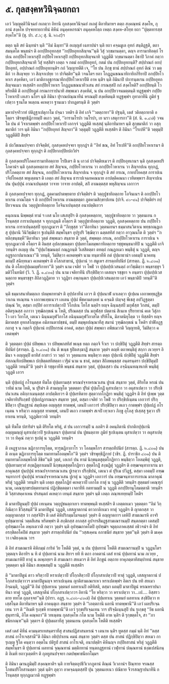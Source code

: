 <h1>๕. กุลสงฺคหวินิจฺฉยกถา</h1>
<p> เอวํ วิญฺญตฺติวินิจฺฉยํ กเถตฺวา อิทานิ กุลสงฺคหวินิจฺฉยํ กเถตุํ ติอาทิมาหฯ ตตฺถ สงฺคณฺหนํ สงฺคโห, กุลานํ สงฺคโห  ปจฺจยทายกาทีนํ  คิหีนํ อนุคฺคหกรณํฯ อนุคฺคหโตฺถ เหตฺถ สงฺคห-สโทฺท ยถา ‘‘ปุตฺตทารสฺส สงฺคโห’’ติ (ขุ. ปา. ๕.๖; สุ. นิ. ๒๖๕)ฯ</p>


<p> ตตฺถ นฺติ สยํ ฉินฺทนํฯ นฺติ ‘‘อิมํ ฉินฺทา’’ติ อเญฺญสํ เฉทาปนํฯ นฺติ ยถา คจฺฉมูเล อุทกํ สนฺติฎฺฐติ, ตถา สมนฺตโต พนฺธนํฯ ติ อกปฺปิยอุทกสฺส ‘‘กปฺปิยอุทกสิญฺจน’’นฺติ วิสุํ วกฺขมานตฺตา, ตญฺจ อารามาทิอตฺถํ โรปเน อกปฺปิยโวหาเรสุปิ กปฺปิยโวหาเรสุปิ กปฺปิยอุทกสิญฺจนาทิ วฎฺฎตีติ วกฺขมานตฺตา อิธาปิ วิภาคํ กตฺวา กปฺปิยอุทกสิญฺจนาทิ วิสุํ ทสฺสิตํฯ เอตฺถ จ กตมํ อกปฺปิยอุทกํ, กตมํ ปน กปฺปิยอุทกนฺติ? สปฺปาณกํ อกปฺปิยอุทกํ, อปฺปาณกํ กปฺปิยอุทกนฺติฯ กถํ วิญฺญายตีติ เจ, ‘‘โย ปน ภิกฺขุ ชานํ สปฺปาณกํ อุทกํ ติณํ วา มตฺติกํ วา สิเญฺจยฺย วา สิญฺจาเปยฺย วา ปาจิตฺติย’’นฺติ วจนโตฯ ยถา โกฎฺฎนขณนาทิกายิกกิริยาปิ อกปฺปิยโวหาเร สงฺคหิตา, เอวํ มาติกาอุชุกรณาทิกปฺปิยโวหาเรปีติ อาห นฺติฯ นฺติ อิมินาปิ ปการนฺตเรน กปฺปิยอุทกสิญฺจนเมว ทเสฺสติฯ อกปฺปิยโวหาเร โกฎฺฎนขณนาทิวเสน สยํ กรณสฺสปิ กถํ สงฺคโหติ? อกปฺปิยนฺติ โวหริยตีติ ติ  อกปฺปิยภูตํ กรณการาปนาทิ สพฺพเมว สงฺคหิตํ, น ปน อกปฺปิยวจนมตฺตนฺติ ทฎฺฐพฺพํฯ กปฺปิยโวหาเรปิ เอเสว นโยฯ นฺติ อิมินา ปุราณปณฺณาทีนํ หรณมฺปิ สงฺคหิตนฺติ ทฎฺฐพฺพํฯ กุทาลาทีนิ ภูมิยํ ฐเปตฺวา ฐานโต หเตฺถน คเหตฺวา ฐานเมว ปากฎตรนฺติ ติ วุตฺตํฯ</p>


<p> มหาปจฺจริวาทํ ปติฎฺฐาเปตุกาโม ปจฺฉา วทติฯ ติ อิทํ เกจิ ‘‘วตตฺถายา’’ติ ปฐนฺติ, เตสํ วติอตฺถายาติ  อโตฺถฯ วชิรพุทฺธิฎีกายมฺปิ ตเถว วุตฺตํ, ‘‘อารามโรปา วนโรปา, เย นรา เสตุการกา’’ติ (สํ. นิ. ๑.๔๗) วจนโต ปน ตํ วิจาเรตพฺพํฯ อกปฺปิยโวหาเรปิ เอกจฺจํ วฎฺฎตีติ ทเสฺสตุํ นฺติอาทิมาหฯ นฺติ สุกฺขมาติกํ วา อสุกฺขมาติกํ วาฯ นฺติ อิมินา ‘‘กปฺปิยอุทกํ สิญฺจถา’’ติ วตฺตุมฺปิ วฎฺฎตีติ ทเสฺสติฯ ติ อิมินา ‘‘โรเปหี’’ติ วตฺตุมฺปิ วฎฺฎตีติปิ สิทฺธํฯ</p>


<p> ติ ปถวีขณนปจฺจยา ปาจิตฺติยํ, กุลสงฺคหปจฺจยา ทุกฺกฎํฯ ติ ‘‘อิทํ ขณ, อิทํ โรเปหี’’ติ อกปฺปิยโวหาเรนฯ ติ กุลสงฺคหปจฺจยา ทุกฺกฎํฯ ติ กปฺปิยากปฺปิยปถวิยํฯ</p>


<p>ติ กุลสงฺคหปริโภคอารามาทิอตฺถาย โรปิเตฯ ติ น เกวลํ ปาจิตฺติยเมวฯ ติ กปฺปิยอุทเกนฯ นฺติ กุลสงฺคหปริโภคานํฯ นฺติ กุลสงฺคหตฺถาย สยํ สิญฺจเน, กปฺปิยโวหาเรน วา อกปฺปิยโวหาเรน วา สิญฺจาปเน ทุกฺกฎํ, ปริโภคตฺถาย สยํ สิญฺจเน, อกปฺปิยโวหาเรน สิญฺจาปเน จ ทุกฺกฎํฯ ติ สยํ กรเณ, กายปโยคสฺส การาปเน วจีปโยคสฺส พหุเตฺตนฯ ติ เอตฺถ สยํ สิญฺจเน ธาราปเจฺฉทคณนาย อาปตฺติคณนา เวทิตพฺพาฯ สิญฺจาปเน ปน ปุนปฺปุนํ อาณาเปนฺตสฺส วาจาย วาจาย อาปตฺติ, สกิํ อาณตฺตสฺส พหุสิญฺจเน เอกาวฯ</p>


<p>ติ กุลสงฺคหปจฺจยา ทุกฺกฎํ, ภูตคามปาตพฺยตาย ปาจิตฺติยํฯ ติ วตฺถุปูชาทิอตฺถาย  โอจินเนฯ ติ อกปฺปิยโวหาเรน อาณโตฺต ฯ ติ อกปฺปิยโวหาเรน อาณตฺตตฺตา ภูตคามสิกฺขาปเทน (ปาจิ. ๙๐-๙๑) ปาจิตฺติยํฯ กปฺปิยวจเนน ปน วตฺถุปูชาทิอตฺถาย โอจินาเปนฺตสฺส อนาปตฺติเยวฯ</p>


<p> คนฺถเนน นิพฺพตฺตํ ทามํ ฯ เอส นโย เสเสสุปิฯ ติ กุลสงฺคหตฺถาย, วตฺถุปูชาทิอตฺถาย วา วุตฺตนเยน กโรนฺตสฺส การาเปนฺตสฺส จ ทุกฺกฎนฺติ อโตฺถฯ ติ วตฺถุปูชาทิอตฺถาย วฎฺฎติ, กุลสงฺคหตฺถาย ปน กปฺปิยโวหาเรน การาเปนฺตสฺสปิ ทุกฺกฎเมวฯ ติ ‘‘ภิกฺขุสฺส วา’’ติอาทินา วุตฺตนเยนฯ ธมฺมาสนวิตาเน พทฺธกณฺฎเกสุ ปุปฺผานิ วินิวิชฺฌิตฺวา ฐเปนฺตีติ สมฺพโนฺธฯ อุปรูปริ วิชฺฌิตฺวา ฉตฺตสทิสํ กตฺวา อาวุณนโต ติ วุตฺตํฯ ‘‘กทลิกฺขนฺธมฺหี’’ติอาทินา วุตฺตํ สพฺพเมว สนฺธาย ติ วุตฺตํ, สพฺพตฺถ กรเณ, อกปฺปิยโวหาเรน การาปเน จ ทุกฺกฎเมวาติ อโตฺถฯ ติ อิมสฺส อุปลกฺขณตฺตา ปุปฺผทาโมลมฺพกาทิอตฺถาย รชฺชุพนฺธนาทิปิ น วฎฺฎตีติ เกจิ วทนฺติฯ อเญฺญ ปน ‘‘ปุปฺผวิชฺฌนตฺถํ กณฺฎกนฺติ วิเสสิตตฺตา ตทตฺถํ กณฺฎกเมว พนฺธิตุํ น วฎฺฎติ, ตญฺจ อฎฺฐกถาปมาเณนา’’ติ วทนฺติ, วีมํสิตฺวา คเหตพฺพํฯ  นาม ทนฺตาทีหิ กตํ ปุปฺผาธานํฯ เอตมฺปิ นาคทนฺตกมฺปิ สฉิทฺทเมว คเหตพฺพํฯ ติ อโสกสาขานํ, ปุปฺผานํ วา สมูเหฯ สารตฺถทีปนิยํ (สารตฺถ. ฎี. ๒.๔๓๑) ปน ติ อโสกปุปฺผมญฺชริกายา’’ติ วุตฺตํฯ  นาม เจติยํ วา โพธิํ วา ปุปฺผปฺปเวสนตฺถํ อาวิชฺฌิตฺวา พนฺธรชฺชุฯ วิมติวิโนทนิยํ (วิ. วิ. ฎี. ๑.๔๓๑) ปน  นาม เจติยาทีนิ  ปริกฺขิปิตฺวา เตสญฺจ รชฺชุยา จ อนฺตรา ปุปฺผปฺปเวสนตฺถาย พนฺธรชฺชุฯ สิถิลวฎฺฎิตาย วา วฎฺฎิยา อพฺภนฺตเร ปุปฺผปฺปเวสนตฺถาย เอวํ พนฺธาติปิ วทนฺตี’’ติ วุตฺตํฯ</p>


<p>นฺติ ธมฺมาสนาทิมตฺถเก ปลมฺพกทามํฯ ติ อุปฺปลาทีนํ เอวฯ ติ ปุปฺผนาฬํ ผาเลตฺวา ปุเปฺผน เอกาพทฺธฎฺฐิตวาเกน ทเณฺฑน จ เอกาพเทฺธเนวฯ เอเตน ปุปฺผํ พีชคามสงฺคหํ น คจฺฉติ ปญฺจสุ พีเชสุ อปวิฎฺฐตฺตา ปณฺณํ วิย, ตสฺมา กปฺปิยํ อการาเปตฺวาปิ วิโกปเน โทโส นตฺถิฯ ยญฺจ ฉินฺนสฺสปิ มกุฬสฺส วิกสนํ, ตมฺปิ อติตรุณสฺส อภาวา วุฑฺฒิลกฺขณํ น โหติ, ปริณตสฺส ปน มกุฬสฺส ปตฺตานํ สิเนเห ปริยาทานํ คเต วิสุํภาโว เอว วิกาโส, เตเนว ฉินฺนมกุฬวิกาโส อฉินฺนมกุฬวิกาสโต ปริหีโน, มิลาตนิยุโตฺต  วา ทิสฺสติฯ ยญฺจ มิลาตสฺส อุทกสโญฺญเค อมิลานตาปชฺชนํ, ตมฺปิ ตมฺพุลปณฺณาทีสุ สมานํ วุฑฺฒิลกฺขณํ น โหติฯ ปาฬิอฎฺฐกถาสุ จ น กตฺถจิ ปุปฺผานํ กปฺปิยกรณํ อาคตํ, ตสฺมา ปุปฺผํ สพฺพถา อพีชเมวาติ วิญฺญายติ, วีมํสิตฺวา คเหตพฺพํฯ</p>


<p>ติ วุตฺตตฺตา ปุปฺผํ ปสิพฺพเก วา ปสิพฺพกสทิสํ พเนฺธ ยตฺถ กตฺถจิ จีวเร วา ปกฺขิปิตุํ วฎฺฎตีติ สิทฺธํฯ สารตฺถทีปนิยํ (สารตฺถ. ฎี. ๒.๔๓๑) ปน ติ ขเนฺธ ฐปิตสงฺฆาฎิํ สนฺธาย วุตฺตํฯ ตญฺหิ ตถาพนฺธิตุํ สกฺกา ภเวยฺยฯ อิมินา จ อญฺญมฺปิ ตาทิสํ กาสาวํ วา วตฺถํ วา วุตฺตนเยน พนฺธิตฺวา ตตฺถ ปุปฺผานิ ปกฺขิปิตุํ วฎฺฎตีติ สิทฺธํฯ อํสภณฺฑิกปสิพฺพเก ปกฺขิตฺตสทิสตฺตา เวฐิมํ นาม น ชาตํ, ตสฺมา สิถิลพนฺธสฺส อนฺตรนฺตรา ปกฺขิปิตุมฺปิ วฎฺฎตีติ วทนฺตี’’ติ วุตฺตํฯ   ติ รชฺชุอาทีหิ พนฺธนํ สนฺธาย วุตฺตํ, ปุปฺผเสฺสว ปน อจฺฉินฺนทณฺฑเกหิ พนฺธิตุํ วฎฺฎติ เอวฯ</p>


<p>นฺติ ปุปฺผปฎํ กโรนฺตสฺส ทีฆโต ปุปฺผทามสฺส หรณปจฺจาหรณวเสน ปูรณํ สนฺธาย วุตฺตํ, ติริยโต หรณํ ปน วายิมํ นาม โหติ, น ปุริมํฯ ติ สามญฺญโต วุตฺตตฺตา ปุริมํ ปุปฺผโกฎิํ ผุสาเปตฺวา วา อผุสาเปตฺวา วา ปริกฺขิปนวเสน อติกฺกาเมนฺตสฺส อาปตฺติเยวฯ ติ ปุปฺผรหิตาย สุตฺตวากโกฎิยา พนฺธิตุํ วฎฺฎติฯ ติ อิทํ ปุเพฺพ วุตฺตเจติยาทิปริเกฺขปํ ปุปฺผปฎกรณญฺจ สนฺธาย วุตฺตํ, ตสฺมา เจติยํ วา โพธิํ วา ปริกฺขิปเนฺตน เอกวารํ ปริกฺขิปิตฺวา ปุริมฎฺฐานํ สมฺปเตฺต อญฺญสฺส ทาตพฺพํ, เตนปิ เอกวารํ ปริกฺขิปิตฺวา ตเถว กาตพฺพํฯ ปุปฺผปฎํ กโรเนฺตน จ หริตฺวา อญฺญสฺส ทาตพฺพํ, เตนปิ ตเถว กาตพฺพํฯ สเจปิ เทฺวเยว ภิกฺขู อุโภสุ ปเสฺสสุ ฐตฺวา ปริยาเยน หรนฺติ, วฎฺฎติเยวาติ วทนฺติฯ</p>


<p>นฺติ ทีฆโต ปสาริตํฯ นฺติ ติริยโต หริตุํ, ตํ ปน เอกวารมฺปิ น ลภติฯ ติ อคนฺถิตานิ ปากติกปุปฺผานิ อญฺญมญฺญํ ผุสาเปตฺวาปิ ฐเปเนฺตนฯ ปุปฺผทามํ ปน ปูชนตฺถาย ภูมิยํ ฐเปเนฺตน ผุสาเปตฺวา วา อผุสาเปตฺวา วา ทิคุณํ กตฺวา ฐเปตุํ น วฎฺฎตีติ วทนฺติฯ</p>


<p> ติ  เหฎฺฐาภาเค ฆฎิกาการยุโตฺต, ทารุฆฎิกากาโร วา โอลมฺพโกฯ สารตฺถทีปนิยํ (สารตฺถ. ฎี. ๒.๔๓๑) ปน ติ อเนฺต ฆฎิกาการยุโตฺต ยมกทามโอลมฺพโก’’ติ วุตฺตํฯ วชิรพุทฺธิฎีกายํ  (วชิร. ฎี. ปาราชิก ๔๓๑) ปน ติ ยมกทามโอลมฺพโกติ ลิขิต’’นฺติ วุตฺตํ, เอเกกํ ปน ทามํ นิกฺขนฺตสุตฺตโกฎิยาว พนฺธิตฺวา โอลมฺพิตุํ วฎฺฎติ, ปุปฺผทามทฺวยํ สงฺฆฎิตุกาเมนปิ นิกฺขนฺตสุตฺตโกฎิยาว สุตฺตโกฎิํ สงฺฆฎิตุํ วฎฺฎติฯ ติ อฑฺฒจนฺทากาเรน มาลาคุณสฺส ปุนปฺปุนํ หรณปจฺจาหรณวเสน ปูเรตฺวา ปริกฺขิปนํ, เตเนว ตํ ปุริเม ปวิฎฺฐํ, ตสฺมา เอตมฺปิ อฑฺฒจนฺทาการํ ปุนปฺปุนํ หรณปจฺจาหรณวเสน ปูเรตุํ น วฎฺฎติฯ เอกวารํ ปน อฑฺฒจนฺทาการกรเณ มาลาคุณํ หริตุํ วฎฺฎตีติ วทนฺติฯ นฺติ เอตฺถ สุตฺตโกฎิยํ คเหตฺวาปิ เอกโต กาตุํ น วฎฺฎตีติ วทนฺติฯ สุตฺตมยํ เคณฺฑุกํ นาม, เคณฺฑุกขรปตฺตทามานํ ปฎิกฺขิตฺตตฺตา เจลาทีหิ กตทามมฺปิ น วฎฺฎติ อกปฺปิยานุโลมตฺตาติ วทนฺติฯ ติ วิสฺสาสคฺคาเหน ปรสนฺตกํ คเหตฺวา เทนฺตํ สนฺธาย วุตฺตํฯ นฺติ เอตฺถ ภณฺฑเทยฺยมฺปิ โหติฯ</p>


<p> ติ มาตาปิตูนมฺปิ ปุปฺผํ เทเนฺตน วตฺถุปูชนตฺถาเยว ทาตพฺพนฺติ ทเสฺสติฯ ติ เอตฺตกเมว วุตฺตตฺตา ‘‘อิมํ วิกฺกิณิตฺวา ชีวิสฺสนฺตี’’ติ มาตาปิตูนํ วฎฺฎติ, เสสญาตกานํ ตาวกาลิกเมว ทาตุํ วฎฺฎติฯ ติ ญาตกสฺส วา อญฺญาตกสฺส วา กสฺสจิปิฯ ติ เตสํ คิหิปริกมฺมโมจนตฺถํ วุตฺตํฯ ติ อญฺญาตกาฯ เตหิปิ สามเณเรหิ อาจริยุปชฺฌายานํ วตฺตสีเสน หริตพฺพํฯ ติ สงฺฆิกสฺส ลาภสฺส อุปจารสีมฎฺฐสามเณรานมฺปิ สนฺตกตฺตา เตสมฺปิ อุปฑฺฒภาโค ลพฺภเตวาติ กตฺวา วุตฺตํฯ นฺติ อุปฑฺฒภาคโตปิ อุปฑฺฒํฯ จตุตฺถภาคเสฺสตํ  อธิวจนํฯ ติ อิทํ อรกฺขิตอโคปิตํ สนฺธาย วุตฺตํฯ สารตฺถทีปนิยํ ปน ‘‘วสฺสเคฺคน อภาชนียํ สนฺธาย วุตฺต’’นฺติ วุตฺตํฯ ติ มเคฺค วา เจติยงฺคเณ วาฯ</p>


<p> ติ อิทํ สามเณเรหิ คิหิกมฺมํ การิตํ วิย โหตีติ วุตฺตํ, น ปน ปุปฺผทานํ โหตีติ สามเณรานมฺปิ น วฎฺฎนโตฯ วุตฺตญฺจ ติอาทิฯ น หิ ตํ ปุปฺผทานํ นาม สิยาฯ ยทิ หิ ตถา อาคตานํ เตสํ ทานํ ปุปฺผทานํ นาม ภเวยฺย , สามเณเรหิปิ ทาตุํ น ลเพฺภยฺยฯ ติ สามเณรา สยเมวฯ ติ อิทํ ภิกฺขูนํ อตฺถาย ยาคุภตฺตาทิสมฺปาทนํ สนฺธาย วุตฺตตฺตา นฺติ อิมินา สเพฺพสมฺปิ น วฎฺฎตีติ ทเสฺสติฯ</p>


<p> ติ ‘‘มาตาปิตูนํ ตาว หริตฺวาปิ หราเปตฺวาปิ ปโกฺกสิตฺวาปิ ปโกฺกสาเปตฺวาปิ ทาตุํ วฎฺฎติ, เสสญาตกานํ ปโกฺกสาเปตฺวาวฯ มาตาปิตูนญฺจ หราเปเนฺตน ญาติสามเณเรเหว หราเปตพฺพํฯ อิตเร ปน ยทิ สยเมว อิจฺฉนฺติ, วฎฺฎตี’’ติ อิมํ ปุปฺผทาเน วุตฺตนยํ ผลทาเนปิ อติทิสติ, ตสฺมา ผลมฺปิ มาตาปิตูนํ หรณหราปนาทินา ทาตุํ วฎฺฎติ, เสสญาตีนํ ปโกฺกสาเปตฺวาวฯ อิทานิ ‘‘โย หริตฺวา วา หราเปตฺวา วา…เป.… อิสฺสรวตาย ททโต ถุลฺลจฺจย’’นฺติ (ปารา. อฎฺฐ. ๒.๔๓๖-๔๓๗) อิมํ ปุปฺผทาเน วุตฺตนยํ ผลทาเน สงฺขิปิตฺวา ทเสฺสโนฺต ติอาทิมาหฯ นฺติ อาคนฺตุเก สนฺธาย วุตฺตํฯ ติ ‘‘เอตฺตกานิ ผลานิ ทาตพฺพานี’’ติ เอวํ ผลปริเจฺฉเทน วาฯ ติ ‘‘อิเมหิ รุเกฺขหิ  ทาตพฺพานี’’ติ เอวํ รุกฺขปริเจฺฉเทน วาฯ ปริจฺฉิเนฺนสุปิ ปน รุเกฺขสุ ‘‘อิธ ผลานิ สุนฺทรานิ, อิโต คณฺหถา’’ติ วทเนฺตน กุลสงฺคโห กโต นาม โหตีติ อาห นฺติฯ ติ รุกฺขตฺตโจ, สา ‘‘ภาชนียภณฺฑ’’นฺติ วุตฺตาฯ ติ ปุปฺผผลาทีสุ วุตฺตนเยน กุลสงฺคโห โหตีติ ทเสฺสติฯ</p>


<p> เตสํ เตสํ คิหีนํ คามนฺตรเทสนฺตราทีสุ สาสนปฎิสาสนหรณํ ฯ เตนาห นฺติฯ ทูตสฺส กมฺมํ นฺติ อิทํ ‘‘ตสฺส สาสนํ อาโรเจสฺสามี’’ติ อิมินา อธิปฺปาเยน คมนํ สนฺธาย วุตฺตํฯ ตสฺส ปน สาสนํ ปฎิกฺขิปิตฺวา สยเมว การุเญฺญ ฐิโต คนฺตฺวา อตฺตโน ปติรูปํ สาสนํ อาโรเจติ, อนาปตฺติฯ คิหีนญฺจ กปฺปิยสาสนํ หริตุํ วฎฺฎตีติ สมฺพโนฺธฯ ติ ปุปฺผทานํ ผลทานํ จุณฺณทานํ มตฺติกทานํ ทนฺตกฎฺฐทานํ เวฬุทานํ ปณฺณทานํ ชงฺฆเปสนิกนฺติ อิเมหิ ยถาวุเตฺตหิฯ ติ กุลทูสนปจฺจยา กตปพฺพาชนียกโมฺมฯ</p>


<p> ติ อิมินา ฌานภูมิมฺปิ สงฺคณฺหาติฯ นฺติ กายจิตฺตอุปธิวิเวกภูตานํ  ติณฺณํ วิเวกานํฯ ปิณฺฑาย จรณสฺส โภชนปริโยสานตฺตา วุตฺตํ นฺติฯ ภุตฺวา อาคจฺฉนฺตสฺสปิ ปุน วุตฺตนเยเนว ปณิธาย จีวรสณฺฐาปนาทีนิ กโรนฺตสฺส ทุกฺกฎเมวาติ ทฎฺฐพฺพํฯ</p>

</p>

</p>

</p>





